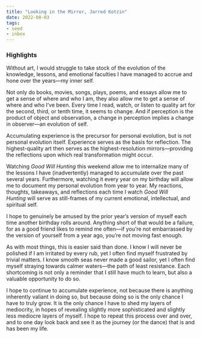 ```yaml
---
title: "Looking in the Mirror, Jarred Kotzin"
date: 2022-08-03
tags:
- seed
- inbox
---
```


### Highlights
Without art, I would struggle to take stock of the evolution of the knowledge, lessons, and emotional faculties I have managed to accrue and hone over the years—my inner self.

Not only do books, movies, songs, plays, poems, and essays allow me to get a sense of where and who I am, they also allow me to get a sense of where and who I’ve been. Every time I read, watch, or listen to quality art for the second, third, or tenth time, it seems to change. And if perception is the product of object and observation, a change in perception implies a change in observer—an evolution of self.

Accumulating experience is the precursor for personal evolution, but is not personal evolution itself. Experience serves as the basis for reflection. The highest-quality art then serves as the highest-resolution mirrors—providing the reflections upon which real transformation might occur.

Watching _Good Will Hunting_ this weekend allow me to internalize many of the lessons I have (inadvertently) managed to accumulate over the past several years. Furthermore, watching it every year on my birthday will allow me to document my personal evolution from year to year. My reactions, thoughts, takeaways, and reflections each time I watch _Good Will Hunting_ will serve as still-frames of my current emotional, intellectual, and spiritual self.

I hope to genuinely be amused by the prior year’s version of myself each time another birthday rolls around. Anything short of that would be a failure, for as a good friend likes to remind me often—if you’re not embarrassed by the version of yourself from a year ago, you’re not moving fast enough.

As with most things, this is easier said than done. I know I will never be polished if I am irritated by every rub, yet I often find myself frustrated by trivial matters. I know smooth seas never made a good sailor, yet I often find myself straying towards calmer waters—the path of least resistance. Each shortcoming is not only a reminder that I still have much to learn, but also a valuable opportunity to do so.

I hope to continue to accumulate experience, not because there is anything inherently valiant in doing so, but because doing so is the only chance I have to truly grow. It is the only chance I have to shed my layers of mediocrity, in hopes of revealing slightly more sophisticated and slightly less mediocre layers of myself. I hope to repeat this process over and over, and to one day look back and see it as the journey (or the dance) that is and has been my life.



